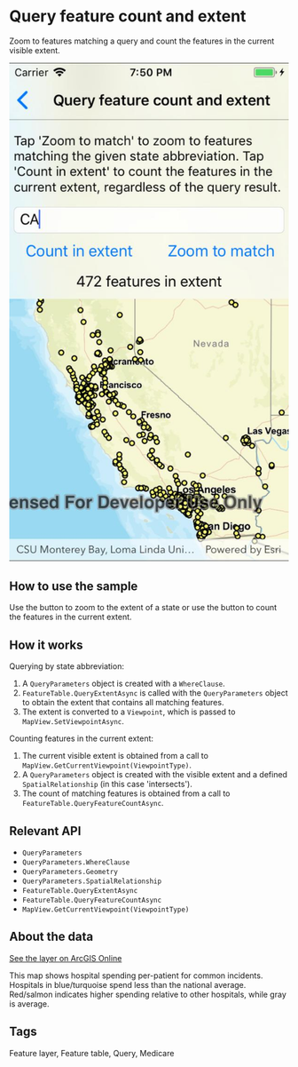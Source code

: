 # Query feature count and extent

Zoom to features matching a query and count the features in the current visible extent.

![](QueryFeatureCountAndExtent.jpg)

## How to use the sample

Use the button to zoom to the extent of a state or use the button to count the features in the current extent.

## How it works

Querying by state abbreviation:

1. A `QueryParameters` object is created with a `WhereClause`.
2. `FeatureTable.QueryExtentAsync` is called with the `QueryParameters` object to obtain the extent that contains all matching features.
3. The extent is converted to a `Viewpoint`, which is passed to `MapView.SetViewpointAsync`.

Counting features in the current extent:

1. The current visible extent is obtained from a call to `MapView.GetCurrentViewpoint(ViewpointType)`.
2. A `QueryParameters` object is created with the visible extent and a defined `SpatialRelationship` (in this case 'intersects').
3. The count of matching features is obtained from a call to `FeatureTable.QueryFeatureCountAsync`.

## Relevant API

* `QueryParameters`
* `QueryParameters.WhereClause`
* `QueryParameters.Geometry`
* `QueryParameters.SpatialRelationship`
* `FeatureTable.QueryExtentAsync`
* `FeatureTable.QueryFeatureCountAsync`
* `MapView.GetCurrentViewpoint(ViewpointType)`

## About the data

[See the layer on ArcGIS Online](https://www.arcgis.com/home/item.html?id=c8810b20c01b4e8ba5cd848966a66d7b)

This map shows hospital spending per-patient for common incidents. Hospitals in blue/turquoise spend less than the national average. Red/salmon indicates higher spending relative to other hospitals, while gray is average.

## Tags

Feature layer, Feature table, Query, Medicare